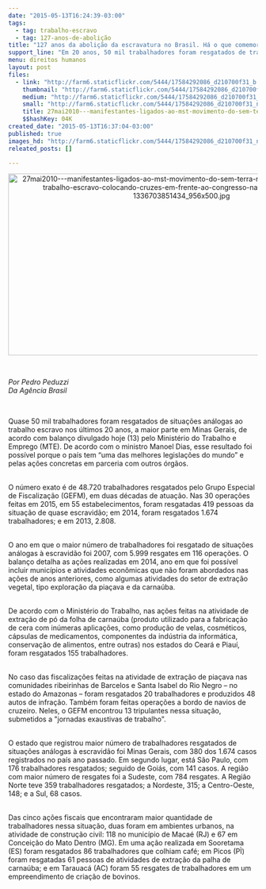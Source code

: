 ```yaml
---
date: "2015-05-13T16:24:39-03:00"
tags:
  - tag: trabalho-escravo
  - tag: 127-anos-de-abolição
title: "127 anos da abolição da escravatura no Brasil. Há o que comemorar? "
support_line: "Em 20 anos, 50 mil trabalhadores foram resgatados de trabalho escravo em todo país."
menu: direitos humanos
layout: post
files:
  - link: "http://farm6.staticflickr.com/5444/17584292086_d210700f31_b.jpg"
    thumbnail: "http://farm6.staticflickr.com/5444/17584292086_d210700f31_t.jpg"
    medium: "http://farm6.staticflickr.com/5444/17584292086_d210700f31_z.jpg"
    small: "http://farm6.staticflickr.com/5444/17584292086_d210700f31_n.jpg"
    title: 27mai2010---manifestantes-ligados-ao-mst-movimento-do-sem-terra-realizam-protesto-contra-o-trabalho-escravo-colocando-cruzes-em-frente-ao-congresso-nacional-em-brasilia-1336703851434_956x500.jpg
    $$hashKey: 04K
created_date: "2015-05-13T16:37:04-03:00"
published: true
images_hd: "http://farm6.staticflickr.com/5444/17584292086_d210700f31_n.jpg"
releated_posts: []

---
```

<p style="text-align:center"><img alt="27mai2010---manifestantes-ligados-ao-mst-movimento-do-sem-terra-realizam-protesto-contra-o-trabalho-escravo-colocando-cruzes-em-frente-ao-congresso-nacional-em-brasilia-1336703851434_956x500.jpg" height="366" src="http://farm6.staticflickr.com/5444/17584292086_d210700f31_b.jpg" width="700" /></p>

<p>&nbsp;</p>

<p><em>Por Pedro Peduzzi<br />
Da Ag&ecirc;ncia Brasil</em></p>

<p>&nbsp;</p>

<p>Quase 50 mil trabalhadores foram resgatados de situa&ccedil;&otilde;es an&aacute;logas ao trabalho escravo nos &uacute;ltimos 20 anos, a maior parte em Minas Gerais, de acordo com balan&ccedil;o divulgado hoje (13) pelo Minist&eacute;rio do Trabalho e Emprego (MTE). De acordo com o ministro Manoel Dias, esse resultado foi poss&iacute;vel porque o pa&iacute;s tem &ldquo;uma das melhores legisla&ccedil;&otilde;es do mundo&rdquo; e pelas a&ccedil;&otilde;es concretas em parceria com outros &oacute;rg&atilde;os.</p>

<p><br />
O n&uacute;mero exato &eacute; de 48.720 trabalhadores resgatados pelo Grupo Especial de Fiscaliza&ccedil;&atilde;o (GEFM), em duas d&eacute;cadas de atua&ccedil;&atilde;o. Nas 30 opera&ccedil;&otilde;es feitas em 2015, em 55 estabelecimentos, foram resgatadas 419 pessoas da situa&ccedil;&atilde;o de quase escravid&atilde;o; em 2014, foram resgatados 1.674 trabalhadores; e em 2013, 2.808.</p>

<p><br />
O ano em que o maior n&uacute;mero de trabalhadores foi resgatado de situa&ccedil;&otilde;es an&aacute;logas &agrave; escravid&atilde;o foi 2007, com 5.999 resgates em 116 opera&ccedil;&otilde;es. O balan&ccedil;o detalha as a&ccedil;&otilde;es realizadas em 2014, ano em que foi poss&iacute;vel incluir munic&iacute;pios e atividades econ&ocirc;micas que n&atilde;o foram abordados nas a&ccedil;&otilde;es de anos anteriores, como algumas atividades do setor de extra&ccedil;&atilde;o vegetal, tipo explora&ccedil;&atilde;o da pia&ccedil;ava e da carna&uacute;ba.</p>

<p><br />
De acordo com o Minist&eacute;rio do Trabalho, nas a&ccedil;&otilde;es feitas na atividade de extra&ccedil;&atilde;o de p&oacute; da folha de carna&uacute;ba (produto utilizado para a fabrica&ccedil;&atilde;o de cera com in&uacute;meras aplica&ccedil;&otilde;es, como produ&ccedil;&atilde;o de velas, cosm&eacute;ticos, c&aacute;psulas de medicamentos, componentes da ind&uacute;stria da inform&aacute;tica, conserva&ccedil;&atilde;o de alimentos, entre outras) nos estados do Cear&aacute; e Piau&iacute;, foram resgatados 155 trabalhadores.</p>

<p><br />
No caso das fiscaliza&ccedil;&otilde;es feitas na atividade de extra&ccedil;&atilde;o de pia&ccedil;ava nas comunidades ribeirinhas de Barcelos e Santa Isabel do Rio Negro &ndash; no estado do Amazonas &ndash; foram resgatados 20 trabalhadores e produzidos 48 autos de infra&ccedil;&atilde;o. Tamb&eacute;m foram feitas opera&ccedil;&otilde;es a bordo de navios de cruzeiro. Neles, o GEFM encontrou 13 tripulantes nessa situa&ccedil;&atilde;o, submetidos a &quot;jornadas exaustivas de trabalho&quot;.</p>

<p><br />
O estado que registrou maior n&uacute;mero de trabalhadores resgatados de situa&ccedil;&otilde;es an&aacute;logas &agrave; escravid&atilde;o foi Minas Gerais, com 380 dos 1.674 casos registrados no pa&iacute;s ano passado. Em segundo lugar, est&aacute; S&atilde;o Paulo, com 176 trabalhadores resgatados; seguido de Goi&aacute;s, com 141 casos. A regi&atilde;o com maior n&uacute;mero de resgates foi a Sudeste, com 784 resgates. A Regi&atilde;o Norte teve 359 trabalhadores resgatados; a Nordeste, 315; a Centro-Oeste, 148; e a Sul, 68 casos.</p>

<p><br />
Das cinco a&ccedil;&otilde;es fiscais que encontraram maior quantidade de trabalhadores nessa situa&ccedil;&atilde;o, duas foram em ambientes urbanos, na atividade de constru&ccedil;&atilde;o civil: 118 no munic&iacute;pio de Maca&eacute; (RJ) e 67 em Concei&ccedil;&atilde;o do Mato Dentro (MG). Em uma a&ccedil;&atilde;o realizada em Sooretama (ES) foram resgatados 86 trabalhadores que colhiam caf&eacute;; em Picos (P&Igrave;) foram resgatadas 61 pessoas de atividades de extra&ccedil;&atilde;o da palha de carna&uacute;ba; e em Tarauac&aacute; (AC) foram 55 resgates de trabalhadores em um empreendimento de cria&ccedil;&atilde;o de bovinos.</p>
